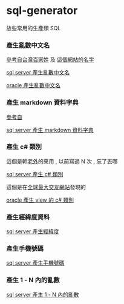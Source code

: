 # sql-generator
放些常用的生產類 SQL

### 產生亂數中文名
[參考自台灣百家姓](https://taiwan.chtsai.org/2006/01/10/taiwan_baijiaxing/) 及 [這個網站的名字](http://www.name104.com/name-hot2.php#.YeeFpugzaUk)

[sql server 產生亂數中文名](/sql%20server%20產生亂數中文名.sql)

[oracle 產生亂數中文名](/oracle%20產生亂數中文名.sql)

### 產生 markdown 資料字典
[參考自](https://dataedo.com/blog/useful-sql-server-data-dictionary-queries-every-dba-should-have)

[sql server 產生 markdown 資料字典](sql%20server%20產生%20markdown%20資料字典.sql)

### 產生 c# 類別
這個是幹[老外](https://www.thecodehubs.com/how-to-generate-c-class-from-sql-database-table/?utm_source=rss&utm_medium=rss&utm_campaign=how-to-generate-c-class-from-sql-database-table)的來用 , 以前寫過 N 次 , 忘了丟哪

[sql server 產生 c# 類別](/sql%20server%20產生%20c%23%20類別.sql)

這個是在[全球最大交友網站](https://stackoverflow.com/questions/34336722/with-odp-net-create-c-sharp-class-struct-from-column-info-of-an-oracle-dbs-tab)發現的

[oracle 產生 view 的 c# 類別](/oracle%20產生%20view%20的%20c%23%20類別.sql)


### 產生經緯度資料
[sql server 產生經緯度](/sql%20server%20產生經緯度.sql)

### 產生手機號碼
[sql server 產生手機號碼](/sql%20server%20產生手機號碼.sql)

### 產生 1 - N 內的亂數
[sql server 產生 1 - N 內的亂數](sql%20server%20產生%201%20-%20N%20內的亂數.sql)
